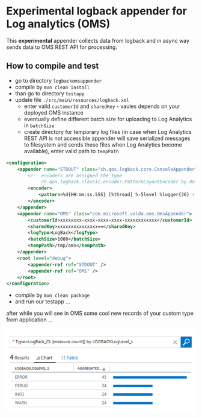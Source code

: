 # Experimental logback appender for Log analytics (OMS)
This **experimental** appender collects data from logback and in async way sends data to OMS REST API for processing.

## How to compile and test
* go to directory `logbackomsappender`
* compile by `mvn clean install`
* than go to directory `testapp`
* update file `./src/main/resources/logback.xml` 
  * enter valid `customerId` and `sharedKey` - vaules depends on your deployed OMS instance
  * eventually define different batch size for uploading to Log Analytics in `batchSize`
  * create directory for temporary log files (in case when Log Analytics REST API is not accessible appender will save serialized messages to filesystem and sends these files when Log Analytics become available), enter valid path to `tempPath` 

```xml
<configuration>
    <appender name="STDOUT" class="ch.qos.logback.core.ConsoleAppender">
        <!-- encoders are assigned the type
             ch.qos.logback.classic.encoder.PatternLayoutEncoder by default -->
        <encoder>
            <pattern>%d{HH:mm:ss.SSS} [%thread] %-5level %logger{36} - %msg%n</pattern>
        </encoder>
    </appender>
    <appender name="OMS" class="com.microsoft.valda.oms.OmsAppender">
        <customerId>xxxxxxxx-xxxx-xxxx-xxxx-xxxxxxxxxxxx</customerId>
        <sharedKey>xxxxxxxxxxxxxxx==</sharedKey>
        <logType>LogBack</logType>
        <batchSize>1000</batchSize>
        <tempPath>/tmp/oms</tempPath>
    </appender>
    <root level="debug">
        <appender-ref ref="STDOUT" />
        <appender-ref ref="OMS" />
    </root>
</configuration>
```

* compile by `mvn clean package`
* and run our testapp ...

after while you will see in OMS some cool new records of your custom type from application ...

![oms](img/img1.png)



